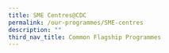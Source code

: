 ```yaml
---
title: SME Centres@CDC
permalink: /our-programmes/SME-centres
description: ""
third_nav_title: Common Flagship Programmes
---
```


